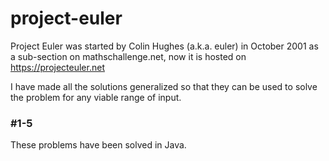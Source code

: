 # project-euler
Project Euler was started by Colin Hughes (a.k.a. euler) in October 2001 as a sub-section on mathschallenge.net, now it is hosted on https://projecteuler.net

I have made all the solutions generalized so that they can be used to solve the problem for any viable range of input.

### #1-5
These problems have been solved in Java.
